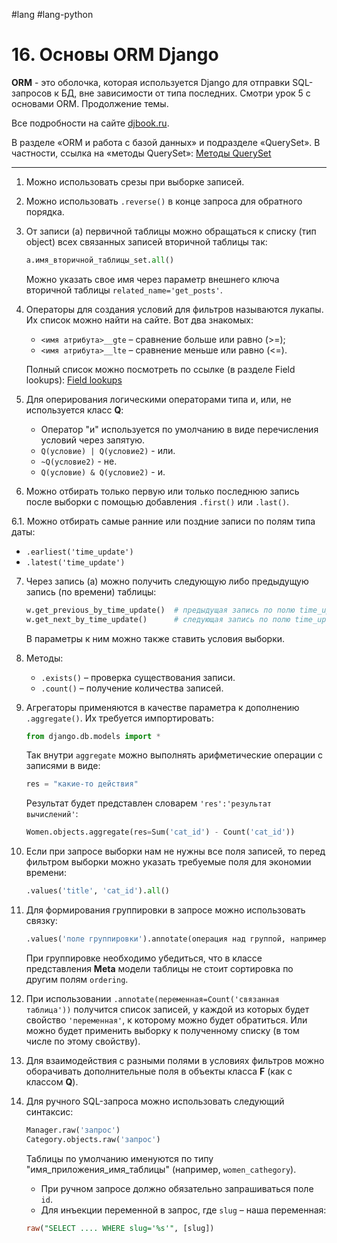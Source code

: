 #lang #lang-python 

# 16. Основы ORM Django

**ORM** - это оболочка, которая используется Django для отправки SQL-запросов к БД, вне зависимости от типа последних. Смотри урок 5 с основами ORM. Продолжение темы.

Все подробности на сайте [djbook.ru](https://djbook.ru/rel3.0/).

В разделе «ORM и работа с базой данных» и подразделе «QuerySet». В частности, ссылка на «методы QuerySet»:
[Методы QuerySet](https://djbook.ru/rel3.0/ref/models/querysets.html)

---

1. Можно использовать срезы при выборке записей.

2. Можно использовать `.reverse()` в конце запроса для обратного порядка.

3. От записи (a) первичной таблицы можно обращаться к списку (тип object) всех связанных записей вторичной таблицы так: 
   ```python
   a.имя_вторичной_таблицы_set.all()
   ```
   Можно указать свое имя через параметр внешнего ключа вторичной таблицы `related_name='get_posts'`.

4. Операторы для создания условий для фильтров называются лукапы. Их список можно найти на сайте. Вот два знакомых:
   - `<имя атрибута>__gte` – сравнение больше или равно (>=);
   - `<имя атрибута>__lte` – сравнение меньше или равно (<=).
   
   Полный список можно посмотреть по ссылке (в разделе Field lookups):
   [Field lookups](https://djbook.ru/rel3.0/ref/models/querysets.html)

5. Для оперирования логическими операторами типа и, или, не используется класс **Q**:
   - Оператор "и" используется по умолчанию в виде перечисления условий через запятую.
   - `Q(условие) | Q(условие2)` - или.
   - `~Q(условие2)` - не.
   - `Q(условие) & Q(условие2)` - и.

6. Можно отбирать только первую или только последнюю запись после выборки с помощью добавления `.first()` или `.last()`.

6.1. Можно отбирать самые ранние или поздние записи по полям типа даты:
   - `.earliest('time_update')`
   - `.latest('time_update')`

7. Через запись (а) можно получить следующую либо предыдущую запись (по времени) таблицы:
   ```python
   w.get_previous_by_time_update()  # предыдущая запись по полю time_update
   w.get_next_by_time_update()      # следующая запись по полю time_update
   ```
   В параметры к ним можно также ставить условия выборки.

8. Методы:
   - `.exists()` – проверка существования записи.
   - `.count()` – получение количества записей.

9. Агрегаторы применяются в качестве параметра к дополнению `.aggregate()`. Их требуется импортировать:
   ```python
   from django.db.models import *
   ```
   Так внутри `aggregate` можно выполнять арифметические операции с записями в виде:
   ```python
   res = "какие-то действия"
   ```
   Результат будет представлен словарем `'res':'результат вычислений'`:
   ```python
   Women.objects.aggregate(res=Sum('cat_id') - Count('cat_id'))
   ```

10. Если при запросе выборки нам не нужны все поля записей, то перед фильтром выборки можно указать требуемые поля для экономии времени:
    ```python
    .values('title', 'cat_id').all()
    ```

11. Для формирования группировки в запросе можно использовать связку:
    ```python
    .values('поле группировки').annotate(операция над группой, например count(id))
    ```
    При группировке необходимо убедиться, что в классе представления **Meta** модели таблицы не стоит сортировка по другим полям `ordering`.

12. При использовании `.annotate(переменная=Count('связанная таблица'))` получится список записей, у каждой из которых будет свойство `'переменная'`, к которому можно будет обратиться. Или можно будет применить выборку к полученному списку (в том числе по этому свойству).

13. Для взаимодействия с разными полями в условиях фильтров можно оборачивать дополнительные поля в объекты класса **F** (как с классом **Q**).

14. Для ручного SQL-запроса можно использовать следующий синтаксис:
    ```python
    Manager.raw('запрос')
    Category.objects.raw('запрос')
    ```
    Таблицы по умолчанию именуются по типу "имя_приложения_имя_таблицы" (например, `women_cathegory`).

    - При ручном запросе должно обязательно запрашиваться поле `id`.
    - Для инъекции переменной в запрос, где `slug` – наша переменная:
    ```sql
    raw("SELECT .... WHERE slug='%s'", [slug])
    ```
